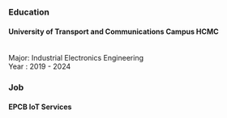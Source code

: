 <h3>Education</h3>
<h4>University of Transport and Communications Campus HCMC</h4><br>
Major: Industrial Electronics Engineering<br>
Year : 2019 - 2024<br>
<h3>Job</h3>
<h4>EPCB IoT Services</h4><br>

